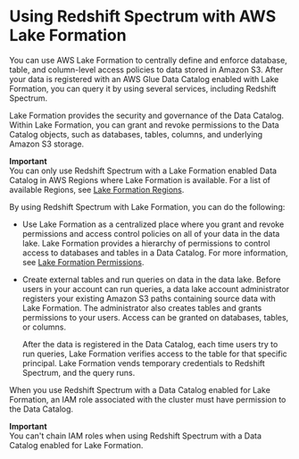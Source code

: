 # Using Redshift Spectrum with AWS Lake Formation<a name="spectrum-lake-formation"></a>

You can use AWS Lake Formation to centrally define and enforce database, table, and column\-level access policies to data stored in Amazon S3\. After your data is registered with an AWS Glue Data Catalog enabled with Lake Formation, you can query it by using several services, including Redshift Spectrum\. 

Lake Formation provides the security and governance of the Data Catalog\. Within Lake Formation, you can grant and revoke permissions to the Data Catalog objects, such as databases, tables, columns, and underlying Amazon S3 storage\.

**Important**  
You can only use Redshift Spectrum with a Lake Formation enabled Data Catalog in AWS Regions where Lake Formation is available\. For a list of available Regions, see [Lake Formation Regions](https://docs.aws.amazon.com/general/latest/gr/rande.html#lakeformation_region)\. 

By using Redshift Spectrum with Lake Formation, you can do the following:
+ Use Lake Formation as a centralized place where you grant and revoke permissions and access control policies on all of your data in the data lake\. Lake Formation provides a hierarchy of permissions to control access to databases and tables in a Data Catalog\. For more information, see [Lake Formation Permissions](https://docs.aws.amazon.com/lake-formation/latest/dg/lake-formation-permissions.html)\. 
+ Create external tables and run queries on data in the data lake\. Before users in your account can run queries, a data lake account administrator registers your existing Amazon S3 paths containing source data with Lake Formation\. The administrator also creates tables and grants permissions to your users\. Access can be granted on databases, tables, or columns\. 

  After the data is registered in the Data Catalog, each time users try to run queries, Lake Formation verifies access to the table for that specific principal\. Lake Formation vends temporary credentials to Redshift Spectrum, and the query runs\.  

When you use Redshift Spectrum with a Data Catalog enabled for Lake Formation, an IAM role associated with the cluster must have permission to the Data Catalog\. 

**Important**  
You can't chain IAM roles when using Redshift Spectrum with a Data Catalog enabled for Lake Formation\.